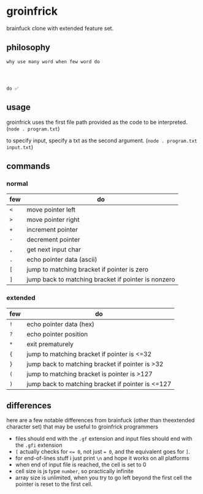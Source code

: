 # groinfrick
brainfuck clone with extended feature set.

## philosophy
```
why use many word when few word do




do ✅
```

## usage
groinfrick uses the first file path provided as the code to be interpreted. (`node . program.txt`)

to specify input, specify a txt as the second argument. (`node . program.txt input.txt`)

## commands
### normal
few | do
--- | ---
`<` | move pointer left
`>` | move pointer right
`+` | increment pointer
`-` | decrement pointer
`,` | get next input char
`.` | echo pointer data (ascii)
`[` | jump to matching bracket if pointer is zero
`]` | jump back to matching bracket if pointer is nonzero
### extended
few | do
--- | ---
`!` | echo pointer data (hex)
`?` | echo pointer position
`*` | exit prematurely
`{` | jump to matching bracket if pointer is <=32
`}` | jump back to matching bracket if pointer is >32
`(` | jump to matching bracket is pointer is >127
`)` | jump back to matching bracket if pointer is <=127

## differences
here are a few notable differences from brainfuck (other than theextended
character set) that may be useful to groinfrick programmers

- files should end with the `.gf` extension and input files should end with the `.gfi` extension
- `[` actually checks for `<= 0`, not just `= 0`, and the equivalent goes for `]`.
- for end-of-lines stuff i just print `\n` and hope it works on all platforms
- when end of input file is reached, the cell is set to 0
- cell size is js type `number`, so practically infinite
- array size is unlimited, when you try to go left beyond the first cell the pointer is reset to the first cell.
